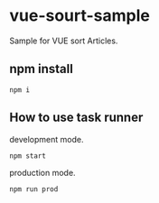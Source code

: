 # vue-sourt-sample
Sample for VUE sort Articles.

## npm install

```
npm i
```
## How to use task runner

development mode.
```
npm start
```
production mode.

```
npm run prod
```

